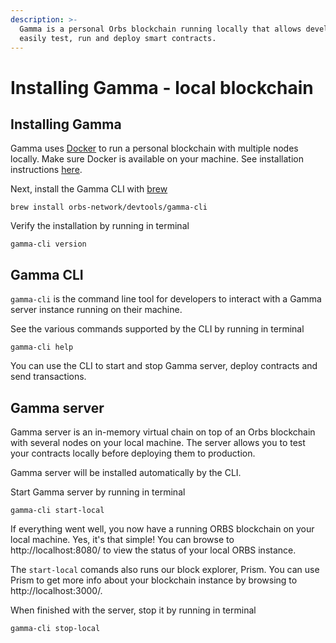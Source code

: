 ```yaml
---
description: >-
  Gamma is a personal Orbs blockchain running locally that allows developers to
  easily test, run and deploy smart contracts.
---
```


# Installing Gamma - local blockchain

## Installing Gamma

Gamma uses [Docker](https://www.docker.com/) to run a personal blockchain with multiple nodes locally. Make sure Docker is available on your machine. See installation instructions [here](https://docs.docker.com/docker-for-mac/install/).

Next, install the Gamma CLI with [brew](https://brew.sh/)

```
brew install orbs-network/devtools/gamma-cli
```

Verify the installation by running in terminal

```text
gamma-cli version
```

## Gamma CLI

`gamma-cli` is the command line tool for developers to interact with a Gamma server instance running on their machine.

See the various commands supported by the CLI by running in terminal

```text
gamma-cli help
```

You can use the CLI to start and stop Gamma server, deploy contracts and send transactions.

## Gamma server

Gamma server is an in-memory virtual chain on top of an Orbs blockchain with several nodes on your local machine. The server allows you to test your contracts locally before deploying them to production.

Gamma server will be installed automatically by the CLI.

Start Gamma server by running in terminal

```text
gamma-cli start-local
```

If everything went well, you now have a running ORBS blockchain on your local machine. Yes, it's that simple! You can browse to http://localhost:8080/ to view the status of your local ORBS instance.

The `start-local` comands also runs our block explorer, Prism. You can use Prism to get more info about your blockchain instance by browsing to http://localhost:3000/. 

When finished with the server, stop it by running in terminal

```text
gamma-cli stop-local
```

